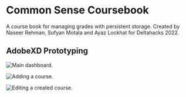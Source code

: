 # Common Sense Coursebook
A course book for managing grades with persistent storage. Created by Naseer Rehman, Sufyan Motala and Ayaz Lockhat for Deltahacks 2022.

## AdobeXD Prototyping
![Main dashboard.](https://user-images.githubusercontent.com/91574262/149611851-6168a4fe-0bb4-4182-a15d-3bdf4d75ed01.png)

![Adding a course.](https://user-images.githubusercontent.com/91574262/149611939-7d26f5fb-d05d-4949-a997-b1b43a5c8ed2.png)

![Editing a created course.](https://user-images.githubusercontent.com/91574262/149611949-492e4a87-ffe4-4c4c-b36d-4bffef297a95.png)